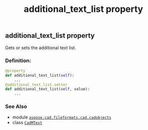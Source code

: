 ﻿---
title: additional_text_list property
second_title: Aspose.CAD for Python via .NET API References
description: 
type: docs
weight: 60
url: /python-net/aspose.cad.fileformats.cad.cadobjects/cadmtext/additional_text_list/
is_root: false
---

## additional_text_list property


Gets or sets the additional text list.
### Definition:
```python
@property
def additional_text_list(self):
    ...
@additional_text_list.setter
def additional_text_list(self, value):
    ...
```

### See Also
* module [`aspose.cad.fileformats.cad.cadobjects`](../../)
* class [`CadMText`](/cad/python-net/aspose.cad.fileformats.cad.cadobjects/cadmtext)
